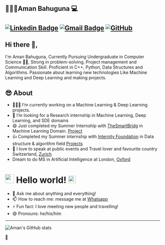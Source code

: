 ## 👱🏻‍♂️Aman Bahuguna 💻 
[![Linkedin Badge](https://img.shields.io/badge/-amanbhuguna-blue?style=flat-square&logo=Linkedin&logoColor=white&link=https://www.linkedin.com/in/aman-bahuguna/)](https://www.linkedin.com/in/aman-bahuguna/)
[![Gmail Badge](https://img.shields.io/badge/-ak9601090@gmail.com-c14438?style=flat-square&logo=Gmail&logoColor=white&link=mailto:ak9601090@gmail.com)](mailto:ak9601096@gmail.com)
[![GitHub](https://img.shields.io/github/followers/amanbh123?label=Follow&style=social)](https://github.com/amanbh123/?tab=follow)
---
## Hi there 👋,           
I'm Aman Bahuguna, Currently Pursuing Undergraduate in Computer Science 👨‍💻, Strong in problem-solving, Project management and Communication Skill. Proficient in C++, Python, Data Structures and Algorithms. Passionate about learning new technologies Like Machine Learning and Deep Learning and making projects.  

## 😎 About
- 👨🏽‍💻 I’m currently working on a Machine Learning & Deep Learning projects.
- 👯 I’m looking for a Research internship in Machine Learning, Deep Learning, and SDE domains
- 😄 Just completed my Summer Internship with [TheSmartBridg](https://smartinternz.com/)
in Machine Learning Domain. [Project](https://github.com/SmartPracticeschool/llSPS-INT-3437-Predicting-the-Energy-Output-of-Wind-Turbine-Based-on-Weather-Conditions-Watson-Auto-)
- 👍 Completed my Summer internship with [Internity Foundation](http://www.internity.in/index.html) in Data structure & algorithm field [Projects](https://github.com/InternityFoundation/DSAlgo_Aman-Bahuguna)
- 🌱 I love to speak at public events and Travel lover and favourite country Switzerland, [Zurich](https://www.google.com/search?q=tourism+in+bern&rlz=1C1CHBF_enIN910IN910&sxsrf=ALeKk02g2mSUYqvp8gAkmIS04Zaq34B-2g:1596178176559&tbm=isch&source=iu&ictx=1&fir=lQUu1BPd5YBMjM%252CTaNXoQ4WjjWbIM%252C%252Fm%252F0d6nx&vet=1&usg=AI4_-kRlbl_WyOaD6HjmuyWVblDAvPTdgQ&sa=X&ved=2ahUKEwiLzdiJ8_bqAhXYTX0KHchcDSoQ_B0wF3oECBEQAw&biw=1024&bih=657#imgrc=zF6CIkZ2oDGpOM)
- Dream to do MS in Artificial Intelligence at London, [Oxford](https://www.google.com/maps/uv?hl=en&pb=!1s0x4876c6a9ef8c485b%3A0xd2ff1883a001afed!3m1!7e115!4shttps%3A%2F%2Flh5.googleusercontent.com%2Fp%2FAF1QipMxB_cfHwJ3lotHWhTz-QxHk-Qq2QZkrzd_ohqe%3Dw213-h160-k-no!5soxford%20-%20Google%20Search!15sCgIgAQ&imagekey=!1e10!2sAF1QipNgD6N2rfvdp1H4DNnnaTSCap2SCHKT7MhcP457&sa=X&ved=2ahUKEwiQx-X09PbqAhUCbn0KHShaD7IQoiowJnoECBoQBg)
 


# <img src="https://github.com/TheDudeThatCode/TheDudeThatCode/blob/master/Assets/Hi.gif" width="29px"> Hello world!&nbsp;<img src="https://github.com/TheDudeThatCode/TheDudeThatCode/blob/master/Assets/Earth.gif" width="24px">

- 💬 Ask me about anything and everything! 
- 📫 How to reach me: message me at [Whatsapp](https://wa.me/917579138099)
- ⚡ Fun fact: I love meeting new people and travelling! 
- 😄 Pronouns: he/his/him
---

![Aman's GitHub stats](https://github-readme-stats.vercel.app/api?username=amanbh123&show_icons=true)
<!--
**amanbh123/amanbh123** is a ✨ _special_ ✨ repository because its `README.md` (this file) appears on your GitHub profile.

-->

🤔



